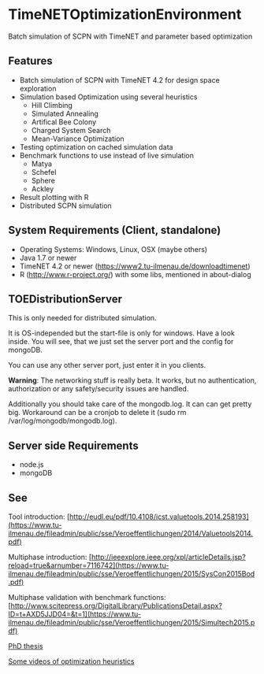 # TimeNETOptimizationEnvironment
Batch simulation of SCPN with TimeNET and parameter based optimization


## Features
* Batch simulation of SCPN with TimeNET 4.2 for design space exploration
* Simulation based Optimization using several heuristics
  * Hill Climbing
  * Simulated Annealing
  * Artifical Bee Colony
  * Charged System Search
  * Mean-Variance Optimization
* Testing optimization on cached simulation data
* Benchmark functions to use instead of live simulation
  * Matya
  * Schefel
  * Sphere
  * Ackley
* Result plotting with R
* Distributed SCPN simulation

## System Requirements (Client, standalone)
* Operating Systems: Windows, Linux, OSX (maybe others)
* Java 1.7 or newer
* TimeNET 4.2 or newer (https://www2.tu-ilmenau.de/downloadtimenet)
* R (http://www.r-project.org/) with some libs, mentioned in about-dialog


## TOEDistributionServer
This is only needed for distributed simulation.

It is OS-independed but the start-file is only for windows. Have a look inside. You will see, that we just set the server port and the config for mongoDB.

You can use any other server port, just enter it in you clients.

__Warning__: The networking stuff is really beta. It works, but no authentication, authorization or any safety/security issues are handled.

Additionally you should take care of the mongodb.log. It can can get pretty big. Workaround can be a cronjob to delete it (sudo rm /var/log/mongodb/mongodb.log).

## Server side Requirements
* node.js
* mongoDB

## See 

Tool introduction:
[http://eudl.eu/pdf/10.4108/icst.valuetools.2014.258193](https://www.tu-ilmenau.de/fileadmin/public/sse/Veroeffentlichungen/2014/Valuetools2014.pdf)

Multiphase introduction:
[http://ieeexplore.ieee.org/xpl/articleDetails.jsp?reload=true&arnumber=7116742](https://www.tu-ilmenau.de/fileadmin/public/sse/Veroeffentlichungen/2015/SysCon2015Bod.pdf)

Multiphase validation with benchmark functions:
[http://www.scitepress.org/DigitalLibrary/PublicationsDetail.aspx?ID=t+AXD5JJD04=&t=1](https://www.tu-ilmenau.de/fileadmin/public/sse/Veroeffentlichungen/2015/Simultech2015.pdf)

[PhD thesis](https://www.db-thueringen.de/receive/dbt_mods_00035154)

[Some videos of optimization heuristics](https://www.youtube.com/watch?v=wf2XJZKnTwc&list=PLUkI_z21pHyVd4wdcqljd1VYAK2eh0mQn)
